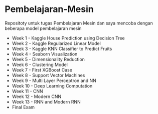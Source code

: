 # Pembelajaran-Mesin
Repositoty untuk tugas Pembelajaran Mesin dan saya mencoba dengan beberapa model pembelajaran mesin

- Week 1 - Kaggle House Prediction using Decision Tree
- Week 2 - Kaggle Regularized Linear Model
- Week 3 - Kaggle KNN Classifier to Predict Fruits
- Week 4 - Seaborn Visualization
- Week 5 - Dimensionality Reduction
- Week 6 - Clustering Model
- Week 7 - First XGBoost Case
- Week 8 - Support Vector Machines
- Week 9 - Multi Layer Perceptron and NN
- Week 10 - Deep Learning Computation
- Week 11 - CNN
- Week 12 - Modern CNN
- Week 13 - RNN and Modern RNN
- Final Exam
